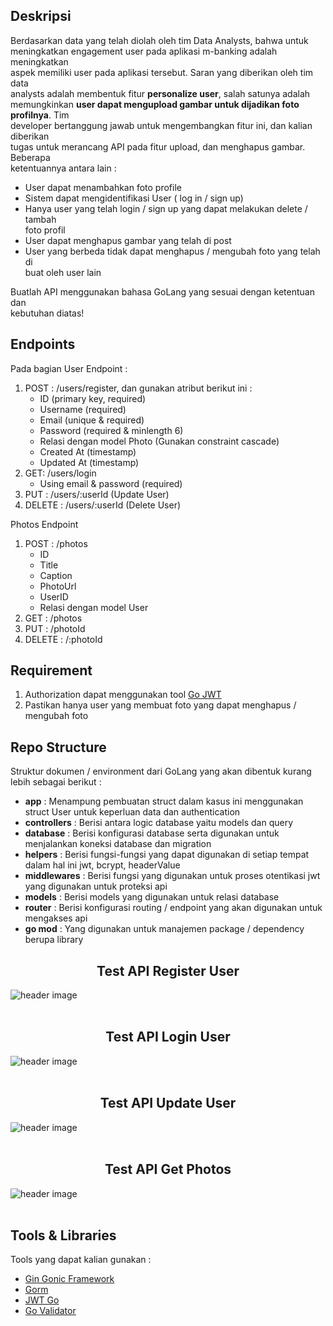 ## Deskripsi

Berdasarkan data yang telah diolah oleh tim Data Analysts, bahwa untuk  
meningkatkan engagement user pada aplikasi m-banking adalah meningkatkan  
aspek memiliki user pada aplikasi tersebut. Saran yang diberikan oleh tim data  
analysts adalah membentuk fitur **personalize user**, salah satunya adalah  
memungkinkan **user dapat mengupload gambar untuk dijadikan foto profilnya**. Tim  
developer bertanggung jawab untuk mengembangkan fitur ini, dan kalian diberikan  
tugas untuk merancang API pada fitur upload, dan menghapus gambar. Beberapa  
ketentuannya antara lain :

- User dapat menambahkan foto profile
- Sistem dapat mengidentifikasi User ( log in / sign up)
- Hanya user yang telah login / sign up yang dapat melakukan delete / tambah  
  foto profil
- User dapat menghapus gambar yang telah di post
- User yang berbeda tidak dapat menghapus / mengubah foto yang telah di  
  buat oleh user lain

Buatlah API menggunakan bahasa GoLang yang sesuai dengan ketentuan dan  
kebutuhan diatas!

## Endpoints

Pada bagian User Endpoint :

1. POST : /users/register, dan gunakan atribut berikut ini :
   - ID (primary key, required)
   - Username (required)
   - Email (unique & required)
   - Password (required & minlength 6)
   - Relasi dengan model Photo (Gunakan constraint cascade)
   - Created At (timestamp)
   - Updated At (timestamp)
2. GET: /users/login
   - Using email & password (required)
3. PUT : /users/:userId (Update User)
4. DELETE : /users/:userId (Delete User)

Photos Endpoint

1. POST : /photos
   - ID
   - Title
   - Caption
   - PhotoUrl
   - UserID
   - Relasi dengan model User
2. GET : /photos
3. PUT : /photoId
4. DELETE : /:photoId

## Requirement

1. Authorization dapat menggunakan tool [Go JWT](https://github.com/dgrijalva/jwt-go)
2. Pastikan hanya user yang membuat foto yang dapat menghapus / mengubah foto

## Repo Structure

Struktur dokumen / environment dari GoLang yang akan dibentuk kurang lebih sebagai berikut :

- **app** : Menampung pembuatan struct dalam kasus ini menggunakan struct User untuk keperluan data dan authentication
- **controllers** : Berisi antara logic database yaitu models dan query
- **database** : Berisi konfigurasi database serta digunakan untuk menjalankan koneksi database dan migration
- **helpers** : Berisi fungsi-fungsi yang dapat digunakan di setiap tempat dalam hal ini jwt, bcrypt, headerValue
- **middlewares** : Berisi fungsi yang digunakan untuk proses otentikasi jwt yang digunakan untuk proteksi api
- **models** : Berisi models yang digunakan untuk relasi database
- **router** : Berisi konfigurasi routing / endpoint yang akan digunakan untuk mengakses api
- **go mod** : Yang digunakan untuk manajemen package / dependency berupa library

<b><h2><center>Test API Register User</center></h1></b>
![header image](https://raw.github.com/IDcodea/task-5-vix-btpns-ArisMunandar/main/images/register.png)
<br>
<br>
<b><h2><center>Test API Login User</center></h1></b>
![header image](https://raw.github.com/IDcodea/task-5-vix-btpns-ArisMunandar/main/images/userlogin.png)
<br>
<br>
<b><h2><center>Test API Update User</center></h1></b>
![header image](https://raw.github.com/IDcodea/task-5-vix-btpns-ArisMunandar/main/images/userupdate.png)
<br>
<br>
<b><h2><center>Test API Get Photos</center></h1></b>
![header image](https://raw.github.com/IDcodea/task-5-vix-btpns-ArisMunandar/main/images/getphotos.png)
<br>
<br>

## Tools & Libraries
Tools yang dapat kalian gunakan :
- [Gin Gonic Framework](https://github.com/gin-gonic/gin)
- [Gorm](https://gorm.io/index.html)
- [JWT Go](https://github.com/dgrijalva/jwt-go)
- [Go Validator](http://github.com/asaskevich/govalidator)
